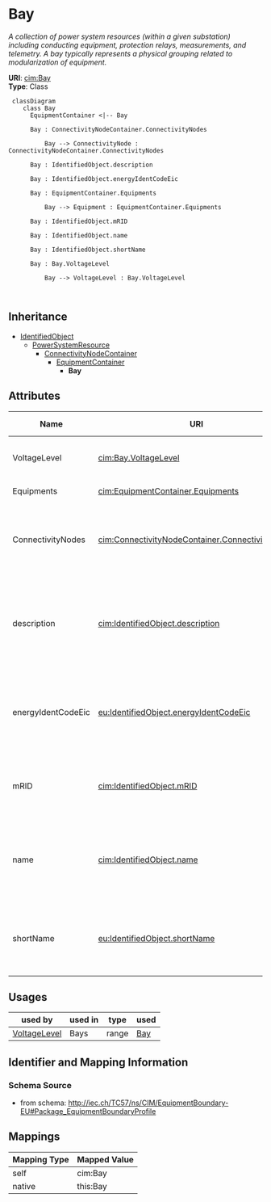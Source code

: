 # Bay


_A collection of power system resources (within a given substation) including conducting equipment, protection relays, measurements, and telemetry.  A bay typically represents a physical grouping related to modularization of equipment._





**URI**: [cim:Bay](http://iec.ch/TC57/CIM100#Bay)<br />
**Type**: Class




```mermaid
 classDiagram
    class Bay
      EquipmentContainer <|-- Bay
      
      Bay : ConnectivityNodeContainer.ConnectivityNodes
        
          Bay --> ConnectivityNode : ConnectivityNodeContainer.ConnectivityNodes
        
      Bay : IdentifiedObject.description
        
      Bay : IdentifiedObject.energyIdentCodeEic
        
      Bay : EquipmentContainer.Equipments
        
          Bay --> Equipment : EquipmentContainer.Equipments
        
      Bay : IdentifiedObject.mRID
        
      Bay : IdentifiedObject.name
        
      Bay : IdentifiedObject.shortName
        
      Bay : Bay.VoltageLevel
        
          Bay --> VoltageLevel : Bay.VoltageLevel
        
      
```





## Inheritance
* [IdentifiedObject](IdentifiedObject.md)
    * [PowerSystemResource](PowerSystemResource.md)
        * [ConnectivityNodeContainer](ConnectivityNodeContainer.md)
            * [EquipmentContainer](EquipmentContainer.md)
                * **Bay**



## Attributes


| Name | URI | Cardinality and Range | Description | Inheritance |
| ---  | --- | --- | --- | --- |
| VoltageLevel | [cim:Bay.VoltageLevel](http://iec.ch/TC57/CIM100#Bay.VoltageLevel) | 1..1 <br />  [VoltageLevel](VoltageLevel.md)  | The voltage level containing this bay | direct |
| Equipments | [cim:EquipmentContainer.Equipments](http://iec.ch/TC57/CIM100#EquipmentContainer.Equipments) | 0..* <br />  [Equipment](Equipment.md)  | Contained equipment | [EquipmentContainer](EquipmentContainer.md) |
| ConnectivityNodes | [cim:ConnectivityNodeContainer.ConnectivityNodes](http://iec.ch/TC57/CIM100#ConnectivityNodeContainer.ConnectivityNodes) | 0..* <br />  [ConnectivityNode](ConnectivityNode.md)  | Connectivity nodes which belong to this connectivity node container | [ConnectivityNodeContainer](ConnectivityNodeContainer.md) |
| description | [cim:IdentifiedObject.description](http://iec.ch/TC57/CIM100#IdentifiedObject.description) | 0..1 <br />  string  | The description is a free human readable text describing or naming the object | [IdentifiedObject](IdentifiedObject.md) |
| energyIdentCodeEic | [eu:IdentifiedObject.energyIdentCodeEic](http://iec.ch/TC57/CIM100-European#IdentifiedObject.energyIdentCodeEic) | 0..1 <br />  string  | The attribute is used for an exchange of the EIC code (Energy identification ... | [IdentifiedObject](IdentifiedObject.md) |
| mRID | [cim:IdentifiedObject.mRID](http://iec.ch/TC57/CIM100#IdentifiedObject.mRID) | 1..1 <br />  string  | Master resource identifier issued by a model authority | [IdentifiedObject](IdentifiedObject.md) |
| name | [cim:IdentifiedObject.name](http://iec.ch/TC57/CIM100#IdentifiedObject.name) | 1..1 <br />  string  | The name is any free human readable and possibly non unique text naming the o... | [IdentifiedObject](IdentifiedObject.md) |
| shortName | [eu:IdentifiedObject.shortName](http://iec.ch/TC57/CIM100-European#IdentifiedObject.shortName) | 0..1 <br />  string  | The attribute is used for an exchange of a human readable short name with len... | [IdentifiedObject](IdentifiedObject.md) |





## Usages

| used by | used in | type | used |
| ---  | --- | --- | --- |
| [VoltageLevel](VoltageLevel.md) | Bays | range | [Bay](Bay.md) |






## Identifier and Mapping Information







### Schema Source


* from schema: http://iec.ch/TC57/ns/CIM/EquipmentBoundary-EU#Package_EquipmentBoundaryProfile





## Mappings

| Mapping Type | Mapped Value |
| ---  | ---  |
| self | cim:Bay |
| native | this:Bay |




